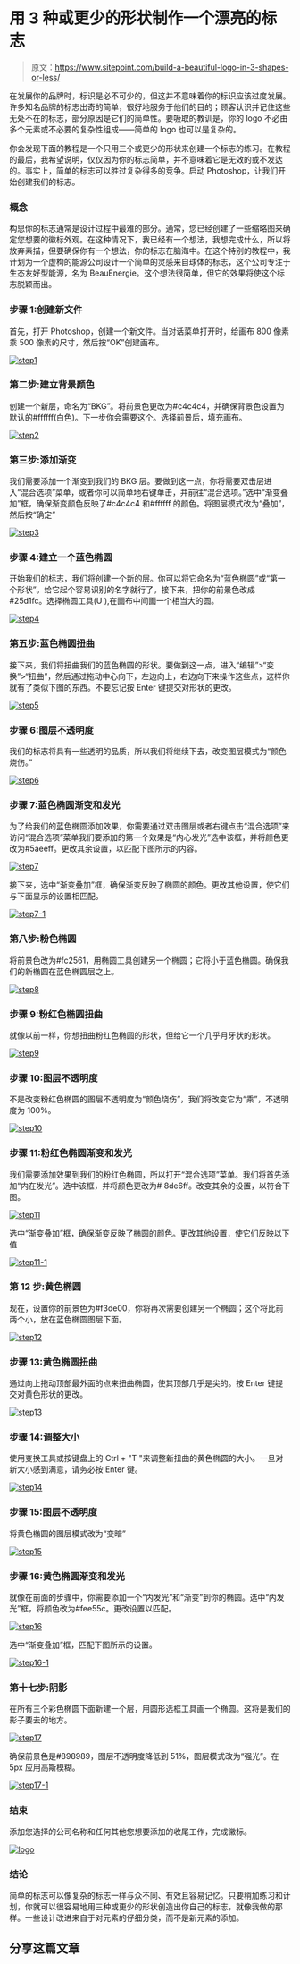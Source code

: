 # 用 3 种或更少的形状制作一个漂亮的标志

> 原文：<https://www.sitepoint.com/build-a-beautiful-logo-in-3-shapes-or-less/>

在发展你的品牌时，标识是必不可少的，但这并不意味着你的标识应该过度发展。许多知名品牌的标志出奇的简单，很好地服务于他们的目的；顾客认识并记住这些无处不在的标志，部分原因是它们的简单性。要吸取的教训是，你的 logo 不必由多个元素或不必要的复杂性组成——简单的 logo 也可以是复杂的。

你会发现下面的教程是一个只用三个或更少的形状来创建一个标志的练习。在教程的最后，我希望说明，仅仅因为你的标志简单，并不意味着它是无效的或不发达的。事实上，简单的标志可以胜过复杂得多的竞争。启动 Photoshop，让我们开始创建我们的标志。

### 概念

构思你的标志通常是设计过程中最难的部分。通常，您已经创建了一些缩略图来确定您想要的徽标外观。在这种情况下，我已经有一个想法，我想完成什么，所以将放弃素描，但要确保你有一个想法，你的标志在脑海中。在这个特别的教程中，我计划为一个虚构的能源公司设计一个简单的灵感来自球体的标志，这个公司专注于生态友好型能源，名为 BeauEnergie。这个想法很简单，但它的效果将使这个标志脱颖而出。

### 步骤 1:创建新文件

首先，打开 Photoshop，创建一个新文件。当对话菜单打开时，给画布 800 像素乘 500 像素的尺寸，然后按“OK”创建画布。

[![step1](img/073ef6df5e63ee92c83185adf76c2488.png)](https://www.sitepoint.com/wp-content/uploads/2013/08/step1.png)

### 第二步:建立背景颜色

创建一个新层，命名为“BKG”。将前景色更改为#c4c4c4，并确保背景色设置为默认的#ffffff(白色)。下一步你会需要这个。选择前景后，填充画布。

[![step2](img/b4e4d374d068a4138ed9722b8cf1e088.png)](https://www.sitepoint.com/wp-content/uploads/2013/08/step2.png)

### 第三步:添加渐变

我们需要添加一个渐变到我们的 BKG 层。要做到这一点，你将需要双击层进入“混合选项”菜单，或者你可以简单地右键单击，并前往“混合选项。”选中“渐变叠加”框，确保渐变颜色反映了#c4c4c4 和#ffffff 的颜色。将图层模式改为“叠加”，然后按“确定”

[![step3](img/36ddd113e4324b81546fdea87694b671.png)](https://www.sitepoint.com/wp-content/uploads/2013/08/step3.png)

### 步骤 4:建立一个蓝色椭圆

开始我们的标志，我们将创建一个新的层。你可以将它命名为“蓝色椭圆”或“第一个形状”。给它起个容易识别的名字就行了。接下来，把你的前景色改成#25d1fc。选择椭圆工具(U ),在画布中间画一个相当大的圆。

[![step4](img/d10f482d349728e6d36423fffee28072.png)](https://www.sitepoint.com/wp-content/uploads/2013/08/step4.png)

### 第五步:蓝色椭圆扭曲

接下来，我们将扭曲我们的蓝色椭圆的形状。要做到这一点，进入“编辑”>“变换”>“扭曲”，然后通过拖动中心向下，左边向上，右边向下来操作这些点，这样你就有了类似下图的东西。不要忘记按 Enter 键提交对形状的更改。

[![step5](img/5e3a3d1c03b7b18215c2b89af6096e4e.png)](https://www.sitepoint.com/wp-content/uploads/2013/08/step5.png)

### 步骤 6:图层不透明度

我们的标志将具有一些透明的品质，所以我们将继续下去，改变图层模式为“颜色烧伤。”

[![step6](img/f529c05fc46c4b190621b903e7bb18d3.png)](https://www.sitepoint.com/wp-content/uploads/2013/08/step6.png)

### 步骤 7:蓝色椭圆渐变和发光

为了给我们的蓝色椭圆添加效果，你需要通过双击图层或者右键点击“混合选项”来访问“混合选项”菜单我们要添加的第一个效果是“内心发光”选中该框，并将颜色更改为#5aeeff。更改其余设置，以匹配下图所示的内容。

[![step7](img/4e0f79fbad14ea133654fd617cb5e651.png)](https://www.sitepoint.com/wp-content/uploads/2013/08/step7.png)

接下来，选中“渐变叠加”框，确保渐变反映了椭圆的颜色。更改其他设置，使它们与下面显示的设置相匹配。

[![step7-1](img/011d225421ccf66a600ef7b584ff8cb3.png)](https://www.sitepoint.com/wp-content/uploads/2013/08/step7-1.png)

### 第八步:粉色椭圆

将前景色改为#fc2561，用椭圆工具创建另一个椭圆；它将小于蓝色椭圆。确保我们的新椭圆在蓝色椭圆层之上。

[![step8](img/d5c4c16c169939bca342eb10e219aff0.png)](https://www.sitepoint.com/wp-content/uploads/2013/08/step8.png)

### 步骤 9:粉红色椭圆扭曲

就像以前一样，你想扭曲粉红色椭圆的形状，但给它一个几乎月牙状的形状。

[![step9](img/8dc20a525d887374c8b7c10217654d35.png)](https://www.sitepoint.com/wp-content/uploads/2013/08/step9.png)

### 步骤 10:图层不透明度

不是改变粉红色椭圆的图层不透明度为“颜色烧伤”，我们将改变它为“乘”，不透明度为 100%。

[![step10](img/ed5e59647f6c016e9eec8ff9134f8496.png)](https://www.sitepoint.com/wp-content/uploads/2013/08/step10.png)

### 步骤 11:粉红色椭圆渐变和发光

我们需要添加效果到我们的粉红色椭圆，所以打开“混合选项”菜单。我们将首先添加“内在发光”。选中该框，并将颜色更改为# 8de6ff。改变其余的设置，以符合下图。

[![step11](img/765abda470354d4cf6b180b0316783c9.png)](https://www.sitepoint.com/wp-content/uploads/2013/08/step11.png)

选中“渐变叠加”框，确保渐变反映了椭圆的颜色。更改其他设置，使它们反映以下值

[![step11-1](img/9684d374de9343f93d0ff5c9b80a0977.png)](https://www.sitepoint.com/wp-content/uploads/2013/08/step11-1.png)

### 第 12 步:黄色椭圆

现在，设置你的前景色为#f3de00，你将再次需要创建另一个椭圆；这个将比前两个小，放在蓝色椭圆图层下面。

[![step12](img/eb77ee2a3a8411186f010c8b78cdda2c.png)](https://www.sitepoint.com/wp-content/uploads/2013/08/step12.png)

### 步骤 13:黄色椭圆扭曲

通过向上拖动顶部最外面的点来扭曲椭圆，使其顶部几乎是尖的。按 Enter 键提交对黄色形状的更改。

[![step13](img/4db308268dd90c3c6a8eb4c6b5d5f170.png)](https://www.sitepoint.com/wp-content/uploads/2013/08/step13.png)

### 步骤 14:调整大小

使用变换工具或按键盘上的 Ctrl + "T "来调整新扭曲的黄色椭圆的大小。一旦对新大小感到满意，请务必按 Enter 键。

[![step14](img/04adefb30b7cc19a54750e21a020a52c.png)](https://www.sitepoint.com/wp-content/uploads/2013/08/step14.png)

### 步骤 15:图层不透明度

将黄色椭圆的图层模式改为“变暗”

[![step15](img/6dbd207602d64962ea5ea00014cfc546.png)](https://www.sitepoint.com/wp-content/uploads/2013/08/step15.png)

### 步骤 16:黄色椭圆渐变和发光

就像在前面的步骤中，你需要添加一个“内发光”和“渐变”到你的椭圆。选中“内发光”框，将颜色改为#fee55c。更改设置以匹配。

[![step16](img/67cab194741852694659d8fba78c3ca1.png)](https://www.sitepoint.com/wp-content/uploads/2013/08/step16.png)

选中“渐变叠加”框，匹配下图所示的设置。

[![step16-1](img/07a4410ba0f80acb947a5ad9a938c573.png)](https://www.sitepoint.com/wp-content/uploads/2013/08/step16-1.png)

### 第十七步:阴影

在所有三个彩色椭圆下面新建一个层，用圆形选框工具画一个椭圆。这将是我们的影子要去的地方。

[![step17](img/806be28e9282583ab1b9332cdc87711b.png)](https://www.sitepoint.com/wp-content/uploads/2013/08/step17.png)

确保前景色是#898989，图层不透明度降低到 51%，图层模式改为“强光”。在 5px 应用高斯模糊。

[![step17-1](img/01ec461f58107b4bc1d4c03394b617cc.png)](https://www.sitepoint.com/wp-content/uploads/2013/08/step17-1.png)

### 结束

添加您选择的公司名称和任何其他您想要添加的收尾工作，完成徽标。

[![logo](img/ce600eeebb8fed55c9dc521a90e814e9.png)](https://www.sitepoint.com/wp-content/uploads/2013/08/logo.png)

### 结论

简单的标志可以像复杂的标志一样与众不同、有效且容易记忆。只要稍加练习和计划，你就可以很容易地用三种或更少的形状创造出你自己的标志，就像我做的那样。一些设计改进来自于对元素的仔细分类，而不是新元素的添加。

## 分享这篇文章